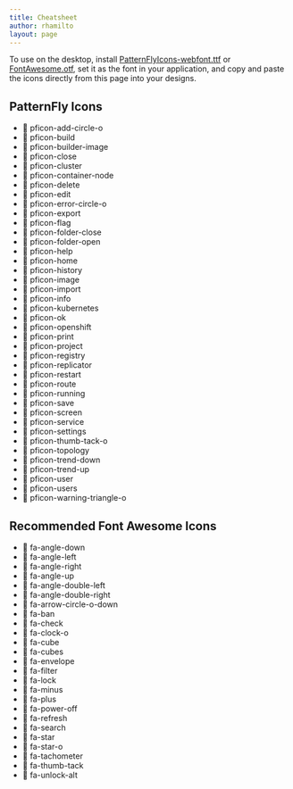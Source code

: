 ```yaml
---
title: Cheatsheet
author: rhamilto
layout: page
---
```

To use on the desktop, install [PatternFlyIcons-webfont.ttf][1] or [FontAwesome.otf][2], set it as the font in your application, and copy and paste the icons directly from this page into your designs.

<div class="row">
  <div class="col-sm-6 col-md-6">
    <h2>PatternFly Icons</h2>
    <ul class="icons list-unstyled">
      <li>
        <span class="pficon pficon-unicode-character"></span>
        <span class="icon-class">pficon-add-circle-o</span>
      </li>
      <li>
        <span class="pficon pficon-unicode-character"></span>
        <span class="icon-class">pficon-build</span>
      </li>
      <li>
        <span class="pficon pficon-unicode-character"></span>
        <span class="icon-class">pficon-builder-image</span>
      </li>
      <li>
        <span class="pficon pficon-unicode-character"></span>
        <span class="icon-class">pficon-close</span>
      </li>
      <li>
        <span class="pficon pficon-unicode-character"></span>
        <span class="icon-class">pficon-cluster</span>
      </li>
      <li>
        <span class="pficon pficon-unicode-character"></span>
        <span class="icon-class">pficon-container-node</span>
      </li>
      <li>
        <span class="pficon pficon-unicode-character"></span>
        <span class="icon-class">pficon-delete</span>
      </li>
      <li>
        <span class="pficon pficon-unicode-character"></span>
        <span class="icon-class">pficon-edit</span>
      </li>
      <li>
        <span class="pficon pficon-unicode-character"></span>
        <span class="icon-class">pficon-error-circle-o</span>
      </li>
      <li>
        <span class="pficon pficon-unicode-character"></span>
        <span class="icon-class">pficon-export</span>
      </li>
      <li>
        <span class="pficon pficon-unicode-character"></span>
        <span class="icon-class">pficon-flag</span>
      </li>
      <li>
        <span class="pficon pficon-unicode-character"></span>
        <span class="icon-class">pficon-folder-close</span>
      </li>
      <li>
        <span class="pficon pficon-unicode-character"></span>
        <span class="icon-class">pficon-folder-open</span>
      </li>
      <li>
        <span class="pficon pficon-unicode-character"></span>
        <span class="icon-class">pficon-help</span>
      </li>
      <li>
        <span class="pficon pficon-unicode-character"></span>
        <span class="icon-class">pficon-home</span>
      </li>
      <li>
        <span class="pficon pficon-unicode-character"></span>
        <span class="icon-class">pficon-history</span>
      </li>
      <li>
        <span class="pficon pficon-unicode-character"></span>
        <span class="icon-class">pficon-image</span>
      </li>
      <li>
        <span class="pficon pficon-unicode-character"></span>
        <span class="icon-class">pficon-import</span>
      </li>
      <li>
        <span class="pficon pficon-unicode-character"></span>
        <span class="icon-class">pficon-info</span>
      </li>
      <li>
        <span class="pficon pficon-unicode-character"></span>
        <span class="icon-class">pficon-kubernetes</span>
      </li>
      <li>
        <span class="pficon pficon-unicode-character"></span>
        <span class="icon-class">pficon-ok</span>
      </li>
      <li>
        <span class="pficon pficon-unicode-character"></span>
        <span class="icon-class">pficon-openshift</span>
      </li>
      <li>
        <span class="pficon pficon-unicode-character"></span>
        <span class="icon-class">pficon-print</span>
      </li>
      <li>
        <span class="pficon pficon-unicode-character"></span>
        <span class="icon-class">pficon-project</span>
      </li>
     <li>
        <span class="pficon pficon-unicode-character"></span>
        <span class="icon-class">pficon-registry</span>
      </li>
      <li>
        <span class="pficon pficon-unicode-character"></span>
        <span class="icon-class">pficon-replicator</span>
      </li>
      <li>
        <span class="pficon pficon-unicode-character"></span>
        <span class="icon-class">pficon-restart</span>
      </li>
      <li>
        <span class="pficon pficon-unicode-character"></span>
        <span class="icon-class">pficon-route</span>
      </li>
      <li>
        <span class="pficon pficon-unicode-character"></span>
        <span class="icon-class">pficon-running</span>
      </li>
      <li>
        <span class="pficon pficon-unicode-character"></span>
        <span class="icon-class">pficon-save</span>
      </li>
      <li>
        <span class="pficon pficon-unicode-character"></span>
        <span class="icon-class">pficon-screen</span>
      </li>
      <li>
        <span class="pficon pficon-unicode-character"></span>
        <span class="icon-class">pficon-service</span>
      </li>
      <li>
        <span class="pficon pficon-unicode-character"></span>
        <span class="icon-class">pficon-settings</span>
      </li>
      <li>
        <span class="pficon pficon-unicode-character"></span>
        <span class="icon-class">pficon-thumb-tack-o</span>
      </li>
      <li>
        <span class="pficon pficon-unicode-character"></span>
        <span class="icon-class">pficon-topology</span>
      </li>
      <li>
        <span class="pficon pficon-unicode-character"></span>
        <span class="icon-class">pficon-trend-down</span>
      </li>
      <li>
        <span class="pficon pficon-unicode-character"></span>
        <span class="icon-class">pficon-trend-up</span>
      </li>
      <li>
        <span class="pficon pficon-unicode-character"></span>
        <span class="icon-class">pficon-user</span>
      </li>
      <li>
        <span class="pficon pficon-unicode-character"></span>
        <span class="icon-class">pficon-users</span>
      </li>
      <li>
        <span class="pficon pficon-unicode-character"></span>
        <span class="icon-class">pficon-warning-triangle-o</span>
      </li>
    </ul>
  </div>
  <div class="col-sm-6 col-md-6">
    <h2>Recommended Font Awesome Icons</h2>
    <ul class="icons list-unstyled">
      <li>
        <span class="fa fa-unicode-character"></span>
        <span class="icon-class">fa-angle-down</span>
      </li>
      <li>
        <span class="fa fa-unicode-character"></span>
        <span class="icon-class">fa-angle-left</span>
      </li>
      <li>
        <span class="fa fa-unicode-character"></span>
        <span class="icon-class">fa-angle-right</span>
      </li>
      <li>
        <span class="fa fa-unicode-character"></span>
        <span class="icon-class">fa-angle-up</span>
      </li>
      <li>
        <span class="fa fa-unicode-character"></span>
        <span class="icon-class">fa-angle-double-left</span>
      </li>
      <li>
        <span class="fa fa-unicode-character"></span>
        <span class="icon-class">fa-angle-double-right</span>
      </li>
      <li>
        <span class="fa fa-unicode-character"></span>
        <span class="icon-class">fa-arrow-circle-o-down</span>
      </li>
      <li>
        <span class="fa fa-unicode-character"></span>
        <span class="icon-class">fa-ban</span>
      </li>
      <li>
        <span class="fa fa-unicode-character"></span>
        <span class="icon-class">fa-check</span>
      </li>
      <li>
        <span class="fa fa-unicode-character"></span>
        <span class="icon-class">fa-clock-o</span>
      </li>
      <li>
        <span class="fa fa-unicode-character"></span>
        <span class="icon-class">fa-cube</span>
      </li>
      <li>
        <span class="fa fa-unicode-character"></span>
        <span class="icon-class">fa-cubes</span>
      </li>
      <li>
        <span class="fa fa-unicode-character"></span>
        <span class="icon-class">fa-envelope</span>
      </li>
      <li>
        <span class="fa fa-unicode-character"></span>
        <span class="icon-class">fa-filter</span>
      </li>
      <li>
        <span class="fa fa-unicode-character"></span>
        <span class="icon-class">fa-lock</span>
      </li>
      <li>
        <span class="fa fa-unicode-character"></span>
        <span class="icon-class">fa-minus</span>
      </li>
      <li>
        <span class="fa fa-unicode-character"></span>
        <span class="icon-class">fa-plus</span>
      </li>
      <li>
        <span class="fa fa-unicode-character"></span>
        <span class="icon-class">fa-power-off</span>
      </li>
      <li>
        <span class="fa fa-unicode-character"></span>
        <span class="icon-class">fa-refresh</span>
      </li>
      <li>
        <span class="fa fa-unicode-character"></span>
        <span class="icon-class">fa-search</span>
      </li>
      <li>
        <span class="fa fa-unicode-character"></span>
        <span class="icon-class">fa-star</span>
      </li>
      <li>
        <span class="fa fa-unicode-character"></span>
        <span class="icon-class">fa-star-o</span>
      </li>
      <li>
        <span class="fa fa-unicode-character"></span>
        <span class="icon-class">fa-tachometer</span>
      </li>
      <li>
        <span class="fa fa-unicode-character"></span>
        <span class="icon-class">fa-thumb-tack</span>
      </li>
      <li>
        <span class="fa fa-unicode-character"></span>
        <span class="icon-class">fa-unlock-alt</span>
      </li>
    </ul>
  </div>
</div>

<script>
  var client = new ZeroClipboard( jQuery('[class*="unicode-character"]') );
  client.on( 'ready', function(event) {
    jQuery('#global-zeroclipboard-html-bridge').data('placement', 'top').attr('title', 'Copy to clipboard').tooltip();
    client.on( 'copy', function(event) {
      var glyph = jQuery(event.target).text();
      client.setText(glyph);
    }),
    client.on( 'aftercopy', function(event) {
      jQuery('#global-zeroclipboard-html-bridge').attr("title", "Copied!").tooltip("fixTitle").tooltip("show").attr("title", "Copy to clipboard").tooltip("fixTitle");
    });
  });
  client.on( 'error', function(event) {
    client.destroy();
  });
</script>

 [1]: https://rawgit.com/patternfly/patternfly/master/dist/fonts/PatternFlyIcons-webfont.ttf
 [2]: https://rawgit.com/patternfly/patternfly/master/components/font-awesome/fonts/FontAwesome.otf
